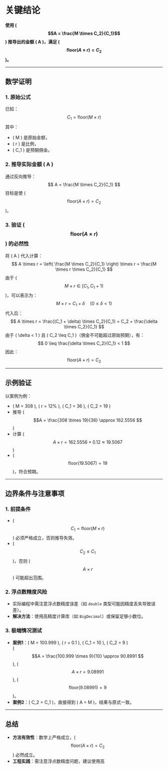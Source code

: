 # 关键结论

**使用 \($$A = \frac{M \times C_2}{C_1}$$ 
) 推导出的金额 \( A \)，满足 \($$ \text{floor}(A \times r) = C_2$$ \)。**

---

## 数学证明

### 1. 原始公式

已知：
$$
C_1 = \text{floor}(M \times r)
$$
其中：
- \( M \) 是原始金额，
- \( r \) 是比例，
- \( C_1 \) 是预期佣金。

### 2. 推导实际金额 \( A \)

通过反向推导：
$$
A = \frac{M \times C_2}{C_1}
$$
目标是使 \( $$\text{floor}(A \times r) = C_2$$ \)。

### 3. 验证 \( $$\text{floor}(A \times r) $$\) 的必然性

将 \( A \) 代入计算：
$$
A \times r = \left( \frac{M \times C_2}{C_1} \right) \times r = \frac{M \times r \times C_2}{C_1}
$$
由于 \($$ M \times r \in [C_1, C_1 + 1) $$\)，可以表示为：
$$
M \times r = C_1 + \delta \quad (0 \leq \delta < 1)
$$
代入后：
$$
A \times r = \frac{(C_1 + \delta) \times C_2}{C_1} = C_2 + \frac{\delta \times C_2}{C_1}
$$
由于 \( \delta < 1 \) 且 \( C_2 \leq C_1 \)（佣金不可能超过原始预期），有：
$$
0 \leq \frac{\delta \times C_2}{C_1} < 1
$$
因此：
$$
\text{floor}(A \times r) = C_2
$$

---

## 示例验证

以案例为例：
- \( M = 308 \), \( r = 12\% \), \( C_1 = 36 \), \( C_2 = 19 \)
- 推导 \( $$A = \frac{308 \times 19}{36} \approx 162.5556 $$\)
- 计算 \($$ A \times r = 162.5556 \times 0.12 \approx 19.5067 $$)
- \( $$\text{floor}(19.5067) = 19 $$ \)，符合预期。

---

## 边界条件与注意事项

### 1. 前提条件
- \( $$C_1 = \text{floor}(M \times r)$$ \) 必须严格成立，否则推导失效。
- \( $$C_2 \leq C_1 $$\)，否则 \( $$A \times r $$\) 可能超出范围。

### 2. 浮点数精度风险
- 实际编程中需注意浮点数精度误差（如 `double` 类型可能因精度丢失导致误差）。
- **解决方法**：使用高精度计算库（如 `BigDecimal`）或保留足够小数位。

### 3. 极端情况测试
- **案例1**：\( M = 100.999 \), \( r = 0.1 \), \( C_1 = 10 \), \( C_2 = 9 \)  
  \( $$A = \frac{100.999 \times 9}{10} \approx 90.8991 $$\), \( $$A \times r = 9.08991 $$\), \($$ \text{floor}(9.08991) = 9 $$\)。
- **案例2**：\( C_2 = C_1 \)，直接得到 \( A = M \)，结果与原式一致。

---

## 总结

- **方法有效性**：数学上严格成立，\( $$\text{floor}(A \times r) = C_2$$ \) 必然成立。
- **工程实践**：需注意浮点数精度问题，建议使用高